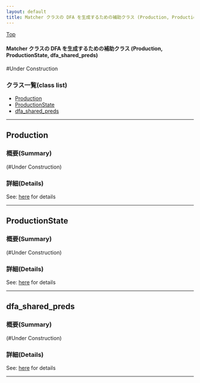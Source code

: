 ```yaml
---
layout: default
title: Matcher クラスの DFA を生成するための補助クラス (Production, ProductionState, dfa_shared_preds)
---
```

[Top](../index.html)

#### Matcher クラスの DFA を生成するための補助クラス (Production, ProductionState, dfa_shared_preds)

#Under Construction


### クラス一覧(class list)

  * [Production](#nokjL-G3hf)
  * [ProductionState](#no0bzLBwJa)
  * [dfa_shared_preds](#nopnEv_Yo4)


---
## <a name="nokjL-G3hf" id="nokjL-G3hf">Production</a>

### 概要(Summary)
(#Under Construction)



### 詳細(Details)
See: [here](../doxygen/classProduction.html) for details

---
## <a name="no0bzLBwJa" id="no0bzLBwJa">ProductionState</a>

### 概要(Summary)
(#Under Construction)



### 詳細(Details)
See: [here](../doxygen/classProductionState.html) for details

---
## <a name="nopnEv_Yo4" id="nopnEv_Yo4">dfa_shared_preds</a>

### 概要(Summary)
(#Under Construction)



### 詳細(Details)
See: [here](../doxygen/classdfa__shared__preds.html) for details

---

